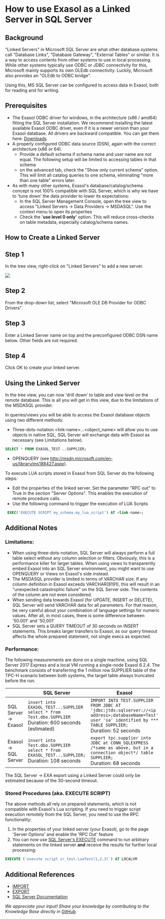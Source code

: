 # How to use Exasol as a Linked Server in SQL Server 
## Background

"Linked Servers" in Microsoft SQL Server are what other database systems call "Database Links", "Database Gateway", "External Tables" or similar: It is a way to access contents from other systems to use in local processing. While other systems typically use ODBC or JDBC connectivity for this, Microsoft mainly supports its own OLEdb connectivity. Luckily, Microsoft also provides an "OLEdb to ODBC bridge".

Using this, MS SQL Server can be configured to access data in Exasol, both for reading and for writing.

## Prerequisites

* The Exasol ODBC driver for windows, in the architecture (x86 / amd64) fitting the SQL Server installation. We recommend installing the latest available Exasol ODBC driver, even if it is a newer version than your Exasol database. All drivers are backward compatible. You can get them here: [Downloads](https://downloads.exasol.com/clients-and-drivers/odbc)
* A properly configured ODBC data source (DSN), again with the correct architecture (x86 or 64).
	+ Provide a default schema if schema name and user name are not equal. The following setup will be limited to accessing tables in that schema
	+ on the advanced tab, check the "Show only current schema" option. This will limit all catalog queries to one schema, eliminating "more than one table" errors later.
* As with many other systems, Exasol's database/catalog/schema concept is not 100% compatible with SQL Server, which is why we have to 'tune down' the data provider to lower its expectations:
	+ In the SQL Server Management Console, open the tree view to access "Linked Servers -&gt; Data Providers -&gt; MSDASQL". Use the context menu to open its properties
	+ Check the '**use level 0 only**' option. This will reduce cross-checks on table metadata, especially catalog/schema names.

## How to Create a Linked Server

## Step 1

In the tree view, right-click on "Linked Servers" to add a new server.

![](images/image.png)

## Step 2

From the drop-down list, select "Microsoft OLE DB Provider for ODBC Drivers".

## Step 3

Enter a Linked Server name on top and the preconfigured ODBC DSN name below. Other fields are not required.

## Step 4

Click OK to create your linked server.

## Using the Linked Server

In the tree view, you can now 'drill down' to table and view level on the remote database. This is all you will get in this view, due to the limitations of the MSDASQL provider.

In queries/views you will be able to access the Exasol database objects using two different methods:

* Three-dots-notation &lt;link-name&gt;...&lt;object_name&gt; will allow you to use objects in native SQL, SQL Server will exchange data with Exasol as necessary (see Limitations below).
```sql
SELECT * FROM EXASOL_TEST...SUPPLIER;
```
* OPENQUERY (see <http://msdn.microsoft.com/en-us/library/ms188427.aspx>).

To execute LUA scripts stored in Exasol from SQL Server do the following steps:

* Edit the properties of the linked server. Set the parameter "RPC out" to True in the section "Server Options". This enables the execution of remote procedure calls.
* Use the following command to trigger the execution of LUA Scripts
```sql
 EXEC('EXECUTE SCRIPT my_schema.my_lua_script') AT <link-name>;
```

## Additional Notes

### Limitations:

* When using three-dots-notation, SQL Server will always perform a full table select without any column selection or filters. Obviously, this is a performance killer for larger tables. When using views to transparently embed Exasol into an SQL Server environment, you might want to use OPENQUERY or Views on Exasol's side instead.
* The MSDASQL provider is limited in terms of VARCHAR size. If any column definition in Exasol exceeds VARCHAR(8191), this will result in an "unexpected catastrophic failure" on the SQL Server side. The contents of the column are not even considered.
* When sending data towards Exasol (for UPDATE, INSERT or DELETE), SQL Server will send VARCHAR data for all parameters. For that reason, be very careful about your combination of language settings for numeric values. After all, in most cases, there is some difference between '50.001' and '50,001'
* SQL Server sets a QUERY TIMEOUT of 30 seconds on INSERT statements. This breaks larger transfers to Exasol, as our query timeout affects the whole prepared statement, not single execs as expected.

### Performance:

The following measurements are done on a single machine, using SQL Server 2017 Express and a local VM running a single-node Exasol 6.2.4. The benchmark consists of transferring the 1 million row SUPPLIER table of the TPC-H scenario between both systems, the target table always truncated before the run.

|   |  **SQL Server** | **Exasol** |
| --- | --- | --- |
| SQL Server -&gt; Exasol | `insert into EXASOL_TEST...SUPPLIER select * from Test.dbo.SUPPLIER` <br /> Duration: 600 seconds (estimated)| `IMPORT INTO TEST.SUPPLIER FROM JDBC AT 'jdbc:jtds:sqlserver://<ip address>;databaseName=Test' user 'sa' identified by *** TABLE SUPPLIER;` <br /> Duration: 52 seconds |
| Exasol -&gt; SQL Server | `insert into Test.dbo.SUPPLIER select * from EXASOL_TEST...SUPPLIER;` <br /> Duration: 108 seconds | `export tpc.supplier into JDBC at CONN_SQLEXPRESS /*same as above, but in a connection object*/ table SUPPLIER;` <br /> Duration: 68 seconds |

The SQL Server -&gt; EXA export using a Linked Server could only be estimated because of the 30-second timeout.

### Stored Procedures (aka. EXECUTE SCRIPT)

The above methods all rely on prepared statements, which is not compatible with Exasol's Lua scripting. If you need to trigger script execution remotely from the SQL Server, you need to use the RPC functionality:

1. In the properties of your linked server (your Exasol), go to the page 'Server Options' and enable the 'RPC Out' feature
2. You can now use [SQL Server's EXECUTE](https://technet.microsoft.com/en-us/library/ms188332(v=SQL.110).aspx) command to run arbitrary statements on the linked server **and** receive the results for further local processing:


```sql
EXECUTE ('execute script sr_test.LuaTest(1,2,3)') AT LOCALVM
```
## Additional References

* [IMPORT](https://docs.exasol.com/sql/import.htm)
* [EXPORT](https://docs.exasol.com/sql/export.htm)
* [SQL Server Documentation](https://docs.microsoft.com/en-us/sql/sql-server/?view=sql-server-ver15)

*We appreciate your input! Share your knowledge by contributing to the Knowledge Base directly in [GitHub](https://github.com/exasol/public-knowledgebase).* 